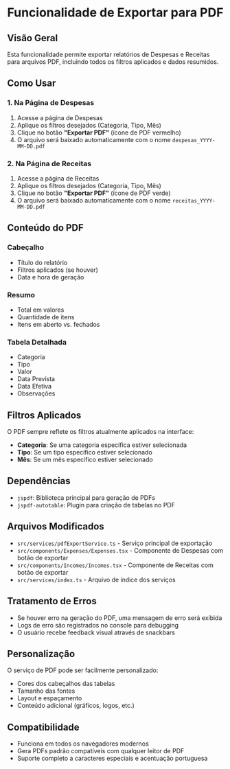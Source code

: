 # Funcionalidade de Exportar para PDF

## Visão Geral

Esta funcionalidade permite exportar relatórios de Despesas e Receitas para arquivos PDF, incluindo todos os filtros aplicados e dados resumidos.

## Como Usar

### 1. Na Página de Despesas

1. Acesse a página de Despesas
2. Aplique os filtros desejados (Categoria, Tipo, Mês)
3. Clique no botão **"Exportar PDF"** (ícone de PDF vermelho)
4. O arquivo será baixado automaticamente com o nome `despesas_YYYY-MM-DD.pdf`

### 2. Na Página de Receitas

1. Acesse a página de Receitas
2. Aplique os filtros desejados (Categoria, Tipo, Mês)
3. Clique no botão **"Exportar PDF"** (ícone de PDF verde)
4. O arquivo será baixado automaticamente com o nome `receitas_YYYY-MM-DD.pdf`

## Conteúdo do PDF

### Cabeçalho
- Título do relatório
- Filtros aplicados (se houver)
- Data e hora de geração

### Resumo
- Total em valores
- Quantidade de itens
- Itens em aberto vs. fechados

### Tabela Detalhada
- Categoria
- Tipo
- Valor
- Data Prevista
- Data Efetiva
- Observações

## Filtros Aplicados

O PDF sempre reflete os filtros atualmente aplicados na interface:
- **Categoria**: Se uma categoria específica estiver selecionada
- **Tipo**: Se um tipo específico estiver selecionado
- **Mês**: Se um mês específico estiver selecionado

## Dependências

- `jspdf`: Biblioteca principal para geração de PDFs
- `jspdf-autotable`: Plugin para criação de tabelas no PDF

## Arquivos Modificados

- `src/services/pdfExportService.ts` - Serviço principal de exportação
- `src/components/Expenses/Expenses.tsx` - Componente de Despesas com botão de exportar
- `src/components/Incomes/Incomes.tsx` - Componente de Receitas com botão de exportar
- `src/services/index.ts` - Arquivo de índice dos serviços

## Tratamento de Erros

- Se houver erro na geração do PDF, uma mensagem de erro será exibida
- Logs de erro são registrados no console para debugging
- O usuário recebe feedback visual através de snackbars

## Personalização

O serviço de PDF pode ser facilmente personalizado:
- Cores dos cabeçalhos das tabelas
- Tamanho das fontes
- Layout e espaçamento
- Conteúdo adicional (gráficos, logos, etc.)

## Compatibilidade

- Funciona em todos os navegadores modernos
- Gera PDFs padrão compatíveis com qualquer leitor de PDF
- Suporte completo a caracteres especiais e acentuação portuguesa
